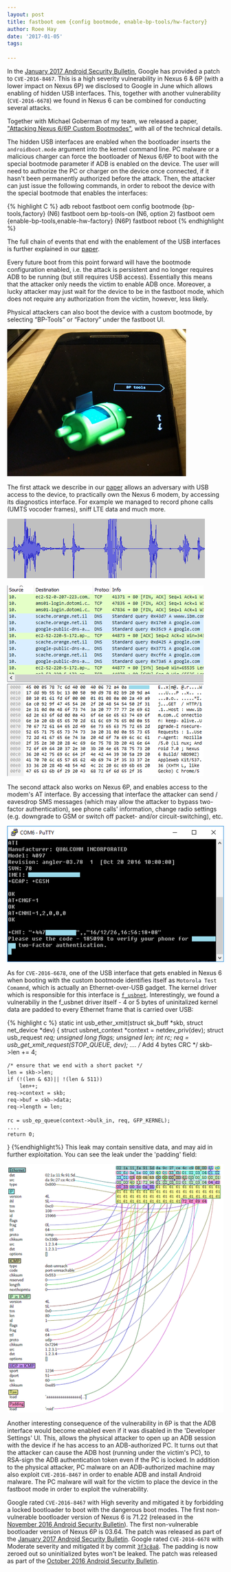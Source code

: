 ```yaml
---
layout: post
title: fastboot oem {config bootmode, enable-bp-tools/hw-factory}
author: Roee Hay
date: '2017-01-05'
tags:

---
```


In the [January 2017 Android Security Bulletin](https://source.android.com/security/bulletin/2017-01-01.html), Google has provided a patch to `CVE-2016-8467`.
This is a high severity vulnerability in Nexus 6 & 6P (with a lower impact on Nexus 6P) we disclosed to Google in June which allows enabling of hidden USB interfaces. This, together with another vulnerability (`CVE-2016-6678`) we found in Nexus 6 can be combined for conducting several attacks.

Together with Michael Goberman of my team, we released a paper, ["Attacking Nexus 6/6P Custom Bootmodes"](https://exchange.xforce.ibmcloud.com/collection/Attacking-Nexus-6-and-6P-Custom-Bootmodes-5985d26456a31dd4d21a7d6ee065bb1b), with all of the technical details. 

The hidden USB interfaces are enabled when the bootloader inserts the `androidboot.mode` argument into the kernel command line. PC malware or a malicious charger can force the bootloader of Nexus 6/6P to boot with the special bootmode parameter if ADB is enabled on the device. The user will need to authorize the PC or charger on the device once connected, if it hasn't been permanently authorized before the attack. Then, the attacker can just issue the following commands, in order to reboot the device with the special bootmode that enables the interfaces:

{% highlight C %}
adb reboot
fastboot oem config bootmode {bp-tools,factory} (N6)
fastboot oem bp-tools-on (N6, option 2)
fastboot oem {enable-bp-tools,enable-hw-factory} (N6P)
fastboot reboot
{% endhighlight %}

The full chain of events that end with the enablement of the USB interfaces is further explained in our [paper].

Every future boot from this point forward will have the bootmode configuration enabled, i.e. the attack is persistent and no longer requires ADB to be running (but still requires USB access). Essentially this means that the attacker only needs the victim to enable ADB once. Moreover, a lucky attacker may just wait for the device to be in the fastboot mode, which does not require any authorization from the victim, however, less likely.

Physical attackers can also boot the device with a custom bootmode, by selecting “BP-Tools” or “Factory” under the fastboot UI.

![BP-Tools selection on fastboot](/images/bp-tools-6p.png)


The first attack we describe in our [paper] allows an adversary with USB access to the device, to practically own the Nexus 6 modem, by accessing its diagnostics interface. For example we managed to record phone calls (UMTS vocoder frames), sniff LTE data and much more.

![Waveform of recorded call](/images/waveform.png)


![LTE data sniff](/images/lte_data_sniff.png)

The second attack also works on Nexus 6P, and enables access to the modem's AT interface. By accessing that interface the attacker can send / eavesdrop SMS messages (which may allow the attacker to bypass two-factor authentication), see phone calls' information, change radio settings (e.g. downgrade to GSM or switch off packet- and/or circuit-switching), etc.

![SMS Sniffing on Nexus 6P via AT](/images/6p_sms_sniff.png)


As for `CVE-2016-6678`, one of the USB interface that gets enabled in Nexus 6 when booting with the custom bootmode identifies itself as `Motorola Test Comamnd`, which is actually an Ethernet-over-USB gadget. The kernel driver which is responsible for this interface is [`f_usbnet`](https://android.googlesource.com/kernel/msm.git/+/android-msm-shamu-3.10-marshmallow/drivers/usb/gadget/f_usbnet.c). Interestingly, we found a vulnerabiliy in the f_usbnet driver itself - 4 or 5 bytes of uninitalized kernel data are padded to every Ethernet frame that is carried over USB:

{% highlight c %}
static int usb_ether_xmit(struct sk_buff *skb, struct net_device *dev) {
	struct usbnet_context *context = netdev_priv(dev);
	struct usb_request *req;
	unsigned long flags;
	unsigned len;
	int rc;
	req = usb_get_xmit_request(STOP_QUEUE, dev);
	....
	/* Add 4 bytes CRC */
	skb->len += 4;

	/* ensure that we end with a short packet */
	len = skb->len;
	if (!(len & 63)|| !(len & 511))
		len++;
	req->context = skb;
	req->buf = skb->data;
	req->length = len;

	rc = usb_ep_queue(context->bulk_in, req, GFP_KERNEL);
	....
	return 0;
}
{%endhighlight%}
 This leak may contain sensitive data, and may aid in further exploitation. You can see the leak under the 'padding' field:

![Motorola USBNet leak](/images/usbnet_leak.png)

Another interesting consequence of the vulnerability in 6P is that the ADB interface would become enabled even if it was disabled in the 'Developer Settings' UI. This, allows the physical attacker to open up an ADB session with the device if he has access to an ADB-authorized PC. It turns out that the attacker can cause the ADB host (running under the victim's PC), to RSA-sign the ADB authentication token even if the PC is locked. In addition to the physical attacker, PC malware on an ADB-authorized machine may also exploit `CVE-2016-8467` in order to enable ADB and install Android malware. The PC malware will wait for the victim to place the device in the fastboot mode in order to exploit the vulnerability.

Google rated `CVE-2016-8467` with High severity and mitigated it by forbidding a locked bootloader to boot with the dangerous boot modes. The first non-vulnerable bootloader version of Nexus 6 is 71.22 (released in the [November 2016 Android Security Bulletin](https://source.android.com/security/bulletin/2016-11-01.html)). The first non-vulnerable bootloader version of Nexus 6P is 03.64. The patch was released as part of the [January 2017 Android Security Bulletin](https://source.android.com/security/bulletin/2017-01-01.html).
Google rated `CVE-2016-6678` with Moderate severity and mitigated it by commit [`3f3c8a8`](https://android.googlesource.com/kernel/msm/+/3f3c8a8313ff7995498d6e794f67650c8ba8072d). The padding is now zeroed out so uninitialized bytes won't be leaked. The patch was released as part of the [October 2016 Android Security Bulletin](https://source.android.com/security/bulletin/2016-10-01.html).


[paper]: https://exchange.xforce.ibmcloud.com/collection/Attacking-Nexus-6-and-6P-Custom-Bootmodes-5985d26456a31dd4d21a7d6ee065bb1b "paper"